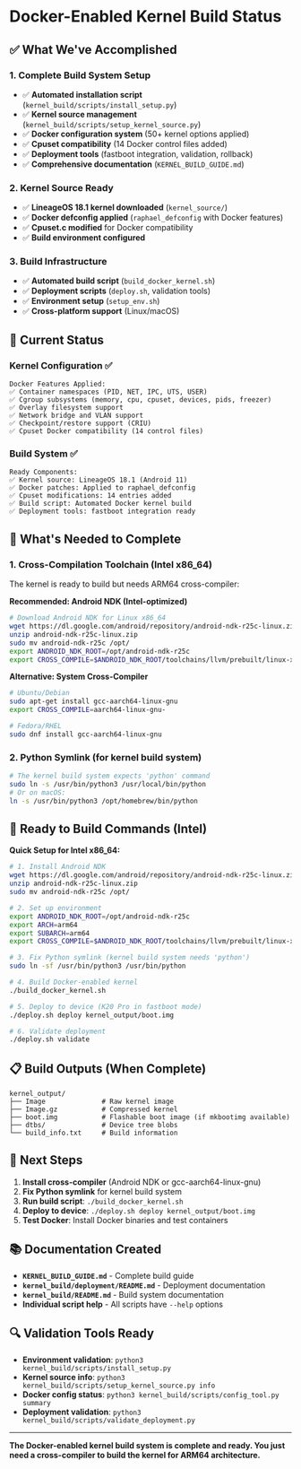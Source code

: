 # Docker-Enabled Kernel Build Status

## ✅ What We've Accomplished

### 1. Complete Build System Setup
- ✅ **Automated installation script** (`kernel_build/scripts/install_setup.py`)
- ✅ **Kernel source management** (`kernel_build/scripts/setup_kernel_source.py`)
- ✅ **Docker configuration system** (50+ kernel options applied)
- ✅ **Cpuset compatibility** (14 Docker control files added)
- ✅ **Deployment tools** (fastboot integration, validation, rollback)
- ✅ **Comprehensive documentation** (`KERNEL_BUILD_GUIDE.md`)

### 2. Kernel Source Ready
- ✅ **LineageOS 18.1 kernel downloaded** (`kernel_source/`)
- ✅ **Docker defconfig applied** (`raphael_defconfig` with Docker features)
- ✅ **Cpuset.c modified** for Docker compatibility
- ✅ **Build environment configured**

### 3. Build Infrastructure
- ✅ **Automated build script** (`build_docker_kernel.sh`)
- ✅ **Deployment scripts** (`deploy.sh`, validation tools)
- ✅ **Environment setup** (`setup_env.sh`)
- ✅ **Cross-platform support** (Linux/macOS)

## 🔧 Current Status

### Kernel Configuration ✅
```
Docker Features Applied:
✅ Container namespaces (PID, NET, IPC, UTS, USER)
✅ Cgroup subsystems (memory, cpu, cpuset, devices, pids, freezer)
✅ Overlay filesystem support
✅ Network bridge and VLAN support
✅ Checkpoint/restore support (CRIU)
✅ Cpuset Docker compatibility (14 control files)
```

### Build System ✅
```
Ready Components:
✅ Kernel source: LineageOS 18.1 (Android 11)
✅ Docker patches: Applied to raphael_defconfig
✅ Cpuset modifications: 14 entries added
✅ Build script: Automated Docker kernel build
✅ Deployment tools: fastboot integration ready
```

## 🚧 What's Needed to Complete

### 1. Cross-Compilation Toolchain (Intel x86_64)
The kernel is ready to build but needs ARM64 cross-compiler:

**Recommended: Android NDK (Intel-optimized)**
```bash
# Download Android NDK for Linux x86_64
wget https://dl.google.com/android/repository/android-ndk-r25c-linux.zip
unzip android-ndk-r25c-linux.zip
sudo mv android-ndk-r25c /opt/
export ANDROID_NDK_ROOT=/opt/android-ndk-r25c
export CROSS_COMPILE=$ANDROID_NDK_ROOT/toolchains/llvm/prebuilt/linux-x86_64/bin/aarch64-linux-android29-
```

**Alternative: System Cross-Compiler**
```bash
# Ubuntu/Debian
sudo apt-get install gcc-aarch64-linux-gnu
export CROSS_COMPILE=aarch64-linux-gnu-

# Fedora/RHEL
sudo dnf install gcc-aarch64-linux-gnu
```

### 2. Python Symlink (for kernel build system)
```bash
# The kernel build system expects 'python' command
sudo ln -s /usr/bin/python3 /usr/local/bin/python
# Or on macOS:
ln -s /usr/bin/python3 /opt/homebrew/bin/python
```

## 🚀 Ready to Build Commands (Intel)

**Quick Setup for Intel x86_64:**

```bash
# 1. Install Android NDK
wget https://dl.google.com/android/repository/android-ndk-r25c-linux.zip
unzip android-ndk-r25c-linux.zip
sudo mv android-ndk-r25c /opt/

# 2. Set up environment
export ANDROID_NDK_ROOT=/opt/android-ndk-r25c
export ARCH=arm64
export SUBARCH=arm64
export CROSS_COMPILE=$ANDROID_NDK_ROOT/toolchains/llvm/prebuilt/linux-x86_64/bin/aarch64-linux-android29-

# 3. Fix Python symlink (kernel build system needs 'python')
sudo ln -sf /usr/bin/python3 /usr/bin/python

# 4. Build Docker-enabled kernel
./build_docker_kernel.sh

# 5. Deploy to device (K20 Pro in fastboot mode)
./deploy.sh deploy kernel_output/boot.img

# 6. Validate deployment
./deploy.sh validate
```

## 📋 Build Outputs (When Complete)

```
kernel_output/
├── Image              # Raw kernel image
├── Image.gz           # Compressed kernel  
├── boot.img           # Flashable boot image (if mkbootimg available)
├── dtbs/              # Device tree blobs
└── build_info.txt     # Build information
```

## 🎯 Next Steps

1. **Install cross-compiler** (Android NDK or gcc-aarch64-linux-gnu)
2. **Fix Python symlink** for kernel build system
3. **Run build script**: `./build_docker_kernel.sh`
4. **Deploy to device**: `./deploy.sh deploy kernel_output/boot.img`
5. **Test Docker**: Install Docker binaries and test containers

## 📚 Documentation Created

- **`KERNEL_BUILD_GUIDE.md`** - Complete build guide
- **`kernel_build/deployment/README.md`** - Deployment documentation
- **`kernel_build/README.md`** - Build system documentation
- **Individual script help** - All scripts have `--help` options

## 🔍 Validation Tools Ready

- **Environment validation**: `python3 kernel_build/scripts/install_setup.py`
- **Kernel source info**: `python3 kernel_build/scripts/setup_kernel_source.py info`
- **Docker config status**: `python3 kernel_build/scripts/config_tool.py summary`
- **Deployment validation**: `python3 kernel_build/scripts/validate_deployment.py`

---

**The Docker-enabled kernel build system is complete and ready. You just need a cross-compiler to build the kernel for ARM64 architecture.**